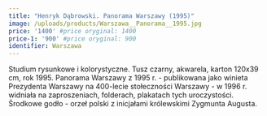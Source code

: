 ```yaml
---
title: "Henryk Dąbrowski. Panorama Warszawy (1995)"
image: /uploads/products/Warszawa__Panorama__1995.jpg
price: '1400' #price oryginal: 1400
price-1: '900' #price oryginal: 900
identifier: Warszawa
---
```


Studium rysunkowe i kolorystyczne. Tusz czarny, akwarela, karton 120x39 cm, rok 1995. Panorama Warszawy z 1995 r. - publikowana jako winieta Prezydenta Warszawy na 400-lecie stołeczności Warszawy - w 1996 r. widniała na zaproszeniach, folderach, plakatach tych uroczystości. Środkowe godło - orzeł polski z inicjałami królewskimi Zygmunta Augusta.